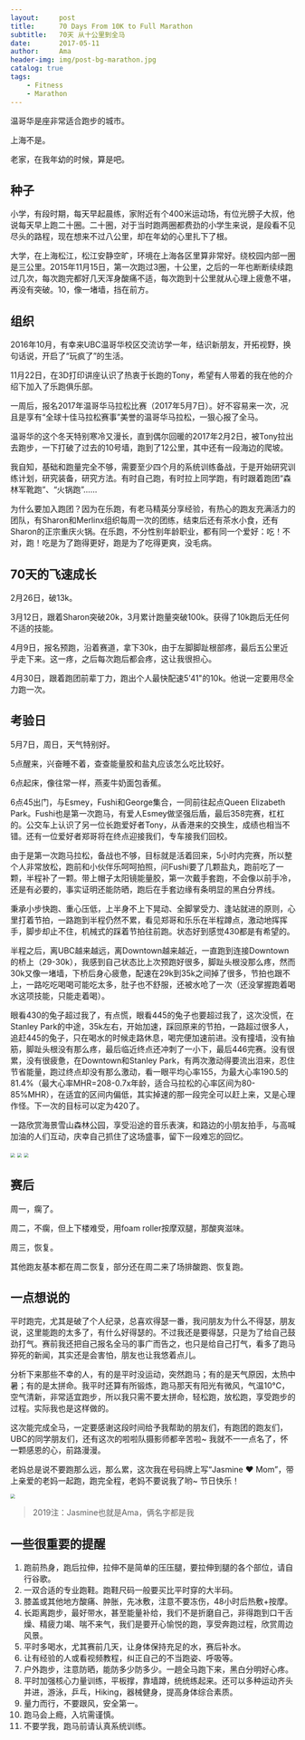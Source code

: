 ```yaml
---
layout:     post
title:      70 Days From 10K to Full Marathon
subtitle:   70天 从十公里到全马
date:       2017-05-11
author:     Ama
header-img: img/post-bg-marathon.jpg
catalog: true
tags:
    - Fitness
    - Marathon
---
```


温哥华是座非常适合跑步的城市。

上海不是。

老家，在我年幼的时候，算是吧。



## 种子

小学，有段时期，每天早起晨练，家附近有个400米运动场，有位光膀子大叔，他说每天早上跑二十圈。二十圈，对于当时跑两圈都费劲的小学生来说，是段看不见尽头的路程，现在想来不过八公里，却在年幼的心里扎下了根。

大学，在上海松江，松江安静空旷，环境在上海各区里算非常好。绕校园内部一圈是三公里。2015年11月15日，第一次跑过3圈，十公里，之后的一年也断断续续跑过几次，每次跑完都好几天浑身酸痛不适，每次跑到十公里就从心理上疲惫不堪，再没有突破。10，像一堵墙，挡在前方。

## 组织

2016年10月，有幸来UBC温哥华校区交流访学一年，结识新朋友，开拓视野，换句话说，开启了“玩疯了”的生活。

11月22日，在3D打印讲座认识了热衷于长跑的Tony，希望有人带着的我在他的介绍下加入了乐跑俱乐部。

一周后，报名2017年温哥华马拉松比赛（2017年5月7日）。好不容易来一次，况且是享有“全球十佳马拉松赛事”美誉的温哥华马拉松，一狠心报了全马。

温哥华的这个冬天特别寒冷又漫长，直到偶尔回暖的2017年2月2日，被Tony拉出去跑步，一下打破了过去的10号墙，跑到了12公里，其中还有一段海边的爬坡。

我自知，基础和跑量完全不够，需要至少四个月的系统训练备战，于是开始研究训练计划，研究装备，研究方法。有时自己跑，有时拉上同学跑，有时跟着跑团“森林军靴跑”、“火锅跑”……

为什么要加入跑团？因为在乐跑，有老马精英分享经验，有热心的跑友充满活力的团队，有Sharon和Merlinx组织每周一次的团练，结束后还有茶水小食，还有Sharon的正宗重庆火锅。在乐跑，不分性别年龄职业，都有同一个爱好：吃！不对，跑！吃是为了跑得更好，跑是为了吃得更爽，没毛病。



## 70天的飞速成长

2月26日，破13k。

3月12日，跟着Sharon突破20k，3月累计跑量突破100k。获得了10k跑后无任何不适的技能。

4月9日，报名预跑，沿着赛道，拿下30k，由于左脚脚趾根部疼，最后五公里近乎走下来。这一疼，之后每次跑后都会疼，这让我很担心。

4月30日，跟着跑团前辈丁力，跑出个人最快配速5'41"的10k。他说一定要用尽全力跑一次。



## 考验日

5月7日，周日，天气特别好。

5点醒来，兴奋睡不着，查查能量胶和盐丸应该怎么吃比较好。

6点起床，像往常一样，燕麦牛奶面包香蕉。

6点45出门，与Esmey，Fushi和George集合，一同前往起点Queen Elizabeth Park。Fushi也是第一次跑马，有爱人Esmey做坚强后盾，最后358完赛，杠杠的。公交车上认识了另一位长跑爱好者Tony，从香港来的交换生，成绩也相当不错。还有一位爱好者郑哥将在终点迎接我们，专车接我们回校。



由于是第一次跑马拉松，备战也不够，目标就是活着回来，5小时内完赛，所以整个人非常放松，跑前和小伙伴乐呵呵拍照，问Fushi要了几颗盐丸，跑前吃了一颗，半程补了一颗。带上帽子太阳镜能量胶，第一次戴手套跑，不会像以前手冷，还是有必要的，事实证明还能防晒，跑后在手套边缘有条明显的黑白分界线。

秉承小步快跑、重心压低，上半身不上下晃动、全脚掌受力、逢站就进的原则，心里打着节拍，一路跑到半程仍然不累，看见郑哥和乐乐在半程蹲点，激动地挥挥手，脚步却止不住，机械式的踩着节拍往前跑。状态好到感觉430都是有希望的。

半程之后，离UBC越来越远，离Downtown越来越近，一直跑到连接Downtown的桥上（29-30k），我感到自己状态比上次预跑好很多，脚趾头根没那么疼，然而30k又像一堵墙，下桥后身心疲惫，配速在29k到35k之间掉了很多，节拍也跟不上，一路吃吃喝喝可能吃太多，肚子也不舒服，还被水呛了一次（还没掌握跑着喝水这项技能，只能走着喝）。

眼看430的兔子超过我了，有点慌，眼看445的兔子也要超过我了，这次没慌，在Stanley Park的中途，35k左右，开始加速，踩回原来的节拍，一路超过很多人，追赶445的兔子，只在喝水的时候走路休息，喝完便加速前进。没有撞墙，没有抽筋，脚趾头根没有那么疼，最后临近终点还冲刺了一小下，最后446完赛。没有很累，没有很疲惫，在Downtown和Stanley Park，有两次激动得要流出泪来，忍住节省能量，跑过终点却没有那么激动，看一眼平均心率155，为最大心率190.5的81.4%（最大心率MHR=208-0.7x年龄，适合马拉松的心率区间为80-85%MHR），在适宜的区间内偏低，其实掉速的那一段完全可以赶上来，又是心理作怪。下一次的目标可以定为420了。

一路欣赏海景雪山森林公园，享受沿途的音乐表演，和路边的小朋友拍手，与高喊加油的人们互动，庆幸自己抓住了这场盛事，留下一段难忘的回忆。

<img src="http://wx3.sinaimg.cn/mw690/007BDy7nly1fziyckvjmuj30bo0eu40w.jpg"  style="zoom:50%">

<img src="http://wx4.sinaimg.cn/mw690/007BDy7nly1fziy748pisj30mc0sggnq.jpg" style="zoom:50%">

<img src="http://wx3.sinaimg.cn/mw690/007BDy7nly1fziy78tebhj30u02w87fv.jpg)" style="zoom:50%">



## 赛后

周一，瘸了。

周二，不瘸，但上下楼难受，用foam roller按摩双腿，那酸爽滋味。

周三，恢复。

其他跑友基本都在周二恢复，部分还在周二来了场排酸跑、恢复跑。



## 一点想说的

平时跑完，尤其是破了个人纪录，总喜欢得瑟一番，我问朋友为什么不得瑟，朋友说，这里能跑的太多了，有什么好得瑟的。不过我还是要得瑟，只是为了给自己鼓劲打气。赛前我还把自己报名全马的事广而告之，也只是给自己打气，看多了跑马猝死的新闻，其实还是会害怕，朋友也让我悠着点儿。

分析下来那些不幸的人，有的是平时没运动，突然跑马；有的是天气原因，太热中暑；有的是太拼命。我平时还算有所锻炼，跑马那天有阳光有微风，气温10°C，空气清新，非常适宜跑步，所以我只需不要太拼命，轻松跑，放松跑，享受跑步的过程。实际我也是这样做的。

这次能完成全马，一定要感谢这段时间给予我帮助的朋友们，有跑团的跑友们，UBC的同学朋友们，还有这次的啦啦队摄影师都辛苦啦~ 我就不一一点名了，怀一颗感恩的心，前路漫漫。

老妈总是说不要跑那么远，那么累，这次我在号码牌上写“Jasmine ❤ Mom”，带上亲爱的老妈一起跑，跑完全程，老妈不要说我了哟~ 节日快乐！

<img src="http://wx2.sinaimg.cn/mw690/007BDy7nly1fziy6y0hljj30mr0sgado.jpg"  style="zoom:50%">

> 2019注：Jasmine也就是Ama，俩名字都是我



## 一些很重要的提醒

1. 跑前热身，跑后拉伸，拉伸不是简单的压压腿，要拉伸到腿的各个部位，请自行谷歌。
2. 一双合适的专业跑鞋。跑鞋尺码一般要买比平时穿的大半码。
3. 膝盖或其他地方酸痛、肿胀，先冰敷，注意不要冻伤，48小时后热敷+按摩。
4. 长距离跑步，最好带水，甚至能量补给，我们不是折磨自己，非得跑到口干舌燥、精疲力竭、喘不来气，我们是要开心愉悦的跑，享受奔跑过程，欣赏周边风景。
5. 平时多喝水，尤其赛前几天，让身体保持充足的水，赛后补水。
6. 让有经验的人或看视频教程，纠正自己的不当跑姿、呼吸等。
7. 户外跑步，注意防晒，能防多少防多少。一趟全马跑下来，黑白分明好心疼。
8. 平时加强核心力量训练，平板撑，靠墙蹲，统统练起来。还可以多种运动齐头并进，游泳，乒乓，Hiking，器械健身，提高身体综合素质。
9. 量力而行，不要跟风，安全第一。
10. 跑马会上瘾，入坑需谨慎。
11. 不要学我，跑马前请认真系统训练。